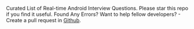 Curated List of Real-time Android Interview Questions. 
Please star this repo if you find it useful. Found Any Errors? Want to help fellow developers? - 
Create a pull request in [Github](https://github.com/myofficework000/Android-Interview-Questions/pulls).
